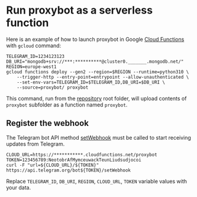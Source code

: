 # Run proxybot as a serverless function

Here is an example of how to launch proxybot in Google [Cloud Functions][cf] with `gcloud` command:
```
TELEGRAM_ID=1234123123
DB_URI="mongodb+srv://***:**********@cluster0._______.mongodb.net/"
REGION=europe-west1
gcloud functions deploy --gen2 --region=$REGION --runtime=python310 \
    --trigger-http --entry-point=entrypoint --allow-unauthenticated \
	--set-env-vars=TELEGRAM_ID=$TELEGRAM_ID,DB_URI=$DB_URI \
	--source=proxybot/ proxybot
```

This command, run from the [repository][repo] root folder, will upload contents of `proxybot` subfolder as a function named `proxybot`.


## Register the webhook

The Telegram bot API method [setWebhook] must be called to start receiving updates from Telegram.
```
CLOUD_URL=https://***********.cloudfunctions.net/proxybot
TOKEN=123456789:NeotobrAfMymceuwackTeunLiudsudjocoi
curl -F "url=${CLOUD_URL}/${TOKEN}" https://api.telegram.org/bot${TOKEN}/setWebhook
```

Replace `TELEGRAM_ID`, `DB_URI`, `REGION`, `CLOUD_URL`, `TOKEN` variable values with your data.

[cf]: https://cloud.google.com/functions
[repo]: https://github.com/litnialex/telegram-proxybot
[setWebhook]: https://core.telegram.org/bots/api#setwebhook
